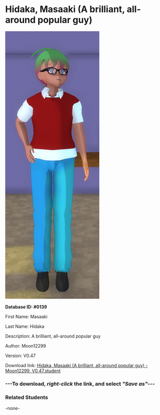 # Hidaka, Masaaki (A brilliant, all-around popular guy)

<img src="Files/Hidaka, Masaaki (A brilliant, all-around popular guy).png" title="Hidaka, Masaaki (A brilliant, all-around popular guy) - Moon12299, V0.47">

**Database ID: #0139**

First Name: Masaaki

Last Name: Hidaka

Description: A brilliant, all-around popular guy

Author: Moon12299

Version: V0.47

Download link: <a href="https://raw.githubusercontent.com/Arbiter1223/Daigaku-Gurashi-Custom-Students/master/Students/Files/Hidaka%2C%20Masaaki%20(A%20brilliant%2C%20all-around%20popular%20guy)%20-%20Moon12299%2C%20V0.47.student">Hidaka, Masaaki (A brilliant, all-around popular guy) - Moon12299, V0.47.student</a>

### ---**To download, _right-click_ the link, and select _"Save as"_**---

### Related Students

-none-
